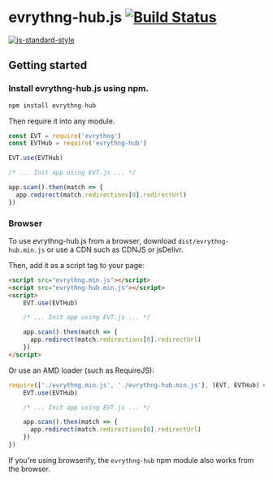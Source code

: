 # evrythng-hub.js [![Build Status](https://travis-ci.org/evrythng/evrythng-hub.js.svg?branch=master)](https://travis-ci.org/evrythng/evrythng-hub.js)

[![js-standard-style](https://cdn.rawgit.com/feross/standard/master/badge.svg)](http://standardjs.com)

## Getting started

### Install evrythng-hub.js using npm.

```javascript
npm install evrythng-hub
```

Then require it into any module.

```javascript
const EVT = require('evrythng')
const EVTHub = require('evrythng-hub')

EVT.use(EVTHub)

/* ... Init app using EVT.js ... */

app.scan().then(match => {
  app.redirect(match.redirections[0].redirectUrl)
})
```

### Browser

To use evrythng-hub.js from a browser, download `dist/evrythng-hub.min.js` or use a CDN such as CDNJS or jsDelivr.

Then, add it as a script tag to your page:

```html
<script src="evrythng.min.js"></script>
<script src="evrythng-hub.min.js"></script>
<script>
    EVT.use(EVTHub)

    /* ... Init app using EVT.js ... */

    app.scan().then(match => {
      app.redirect(match.redirections[0].redirectUrl)
    })
</script>
```

Or use an AMD loader (such as RequireJS):

```javascript
require(['./evrythng.min.js', './evrythng-hub.min.js'], (EVT, EVTHub) => {
    EVT.use(EVTHub)

    /* ... Init app using EVT.js ... */

    app.scan().then(match => {
      app.redirect(match.redirections[0].redirectUrl)
    })
})
```

If you're using browserify, the `evrythng-hub` npm module also works from the browser.
